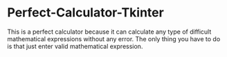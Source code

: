 # Perfect-Calculator-Tkinter
This is a perfect calculator because it can calculate any type of difficult mathematical expressions without any error. The only thing you have to do is that just enter valid mathematical expression.
